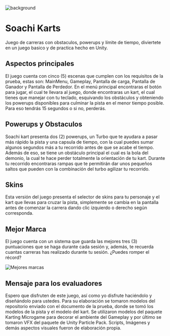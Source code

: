 ![background](https://user-images.githubusercontent.com/88408551/128295498-5cc55f69-a29c-4066-8385-8b127bb2ba68.jpg)

# Soachi Karts

Juego de carreras con obstaculos, powerups y límite de tiempo, diviertete en un juego basico y de practica hecho en Unity.

## Aspectos principales 

El juego cuenta con cinco (5) escenas que cumplen con los requisitos de la prueba, estas son: MainMenu, Gameplay, Pantalla de carga, Pantalla de Ganador y Pantalla de Perdedor. En el menú principal encontraras el botón para jugar, el cual te llevara al juego, donde encontraras un kart, el cual tienes que manejar con tu teclado, esquivando los obstáculos y obteniendo los powerups disponibles para culminar la pista en el menor tiempo posible. Para eso tendrás 15 segundos o si no, perderás.

## Powerups y Obstaculos

Soachi kart presenta dos (2) powerups, un Turbo que te ayudara a pasar más rápido la pista y una capsula de tiempo, con la cual puedes sumar algunos segundos más a tu recorrido antes de que se acabe el tiempo. Además de eso, se tiene un obstáculo principal el cual es la bola del demonio, la cual te hace perder totalmente la orientación de tu kart. Durante tu recorrido encontraras rampas que te permitirán dar unos pequeños saltos que pueden con la combinación del turbo agilizar tu recorrido.

## Skins

Esta versión del juego presenta el selector de skins para tu personaje y el kart que llevas para cruzar la pista, simplemente se cambia en la pantalla antes de comenzar la carrera dando clic izquierdo o derecho según corresponda.

## Mejor Marca

El juego cuenta con un sistema que guarda las mejores tres (3) puntuaciones que se haga durante cada sesión y, además, te recuerda cuantas carreras has realizado durante tu sesión. ¿Puedes romper el récord?

![Mejores marcas](https://user-images.githubusercontent.com/88408551/128296250-7e4c54ed-4889-4e28-ad17-9344fc24b043.png)

## Mensaje para los evaluadores

Espero que disfruten de este juego, así como yo disfrute haciéndolo y diseñándolo para ustedes.
Para su elaboración se tomaron modelos del repositorio enviado con el documento de la prueba, donde se tomó los modelos de la pista y el modelo del kart. Se utilizaron modelos del paquete Karting Microgame para decorar el ambiente del Gameplay y por último se tomaron VFX del paquete de Unity Particle Pack. Scripts, Imágenes y demás aspectos visuales fueron de elaboración propia.

 

